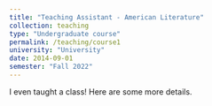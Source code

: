 ```yaml
---
title: "Teaching Assistant - American Literature"
collection: teaching
type: "Undergraduate course"
permalink: /teaching/course1
university: "University"
date: 2014-09-01
semester: "Fall 2022"
---
```


I even taught a class! Here are some more details.
